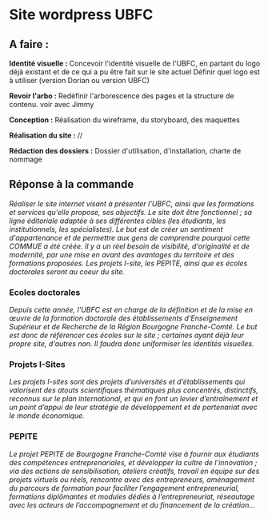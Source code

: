 # Site wordpress UBFC

## A faire :

__Identité visuelle :__ 
Concevoir l'identité visuelle de l'UBFC, en partant du logo déjà existant et de ce qui a pu être fait sur le site actuel
Définir quel logo est à utiliser (version Dorian ou version UBFC)

__Revoir l'arbo :__
Redéfinir l'arborescence des pages et la structure de contenu. voir avec Jimmy

__Conception :__
Réalisation du wireframe, du storyboard, des maquettes

__Réalisation du site :__
//

__Rédaction des dossiers :__
Dossier d'utilisation, d'installation, charte de nommage


## Réponse à la commande
_Réaliser le site internet visant à présenter l'UBFC, ainsi que les formations et services qu'elle propose, ses objectifs. Le site doit être fonctionnel ; sa ligne éditoriale adaptée à ses différentes cibles (les étudiants, les institutionnels, les spécialistes). Le but est de créer un sentiment d'appartenance et de permettre aux gens de comprendre pourquoi cette COMMUE a été créée. Il y a un réel besoin de visibilité, d'originalité et de modernité, par une mise en avant des avantages du territoire et des formations proposées. Les projets I-site, les PEPITE, ainsi que es écoles doctorales seront au coeur du site._

### Ecoles doctorales
_Depuis cette année, l'UBFC est en charge de la définition et de la mise en œuvre de la formation doctorale des établissements d’Enseignement Supérieur et de Recherche de la Région Bourgogne Franche-Comté. Le but est donc de référencer ces écoles sur le site ; certaines ayant déjà leur propre site, d'autres non. Il faudra donc uniformiser les identités visuelles._

### Projets I-Sites
_Les projets I-sites sont des projets d’universités et d’établissements qui valorisent des atouts scientifiques thématiques plus concentrés, distinctifs, reconnus sur le plan international, et qui en font un levier d’entraînement et un point d’appui de leur stratégie de développement et de partenariat avec le monde économique._

### PEPITE
_Le projet PEPITE de Bourgogne Franche-Comté vise à fournir aux étudiants des compétences entreprenariales, et développer la cultre de l'innovation ; via des actions de sensibilisation, ateliers créatifs, travail en équipe sur des projets virtuels ou réels, rencontre avec des entrepreneurs, aménagement du parcours de formation pour faciliter l’engagement entrepreneurial, formations diplômantes et modules dédiés à l’entrepreneuriat, réseautage avec les acteurs de l’accompagnement et du financement de la création..._


